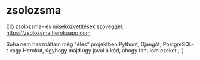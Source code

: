 # zsolozsma
Élő zsolozsma- és miseközvetítések szöveggel: https://zsolozsma.herokuapp.com

Soha nem használtam még "éles" projektben Pythont, Djangót, PostgreSQL-t vagy Herokut, úgyhogy majd úgy javul a kód, ahogy tanulom ezeket ;-)
